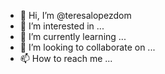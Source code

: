 - 👋 Hi, I’m @teresalopezdom
- 👀 I’m interested in ...
- 🌱 I’m currently learning ...
- 💞️ I’m looking to collaborate on ...
- 📫 How to reach me ...

<!---
teresalopezdom/teresalopezdom is a ✨ special ✨ repository because its `README.md` (this file) appears on your GitHub profile.
You can click the Preview link to take a look at your changes.
--->
